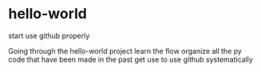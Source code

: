 # hello-world
start use github properly

Going through the hello-world project
learn the flow
organize all the py code that have been made in the past
get use to use github systematically
